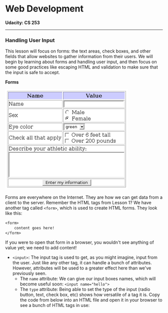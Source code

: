 # Web Development

**Udacity: CS 253**

---

### Handling User Input

This lesson will focus on forms: the text areas, check boxes, and other fields that allow websites to gather information from their users. We will begin by learning about forms and handling user input, and then focus on some good practices like escaping HTML and validation to make sure that the input is safe to accept.

**Forms**

![form](../img/form.png)

Forms are everywhere on the Internet. They are how we can get data from a client to the server. Remember the HTML tags from Lesson 1? We have another tag called `<form>`, which is used to create HTML forms. They look like this:

    <form>
        content goes here!
    </form>

If you were to open that form in a browser, you wouldn't see anything of value yet; we need to add content!

* `<input>`: The input tag is used to get, as you might imagine, input from the user. Just like any other tag, it can handle a bunch of attributes. However, attributes will be used to a greater effect here than we've previously seen.
    * The `name` attribute: We can give our input boxes names, which will become useful soon: `<input name="hello">`
    * The `type` attribute: Being able to set the type of the input (radio button, text, check box, etc) shows how versatile of a tag it is. Copy the code from below into an HTML file and open it in your browser to see a bunch of HTML tags in use:
